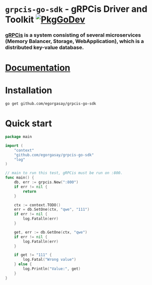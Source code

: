 # `grpcis-go-sdk` - gRPCis Driver and Toolkit [![PkgGoDev](https://pkg.go.dev/badge/golang.org/x/mod)](https://pkg.go.dev/golang.org/x/mod)

### [gRPCis](https://github.com/egorgasay/gRPCis) is a system consisting of several microservices (Memory Balancer, Storage, WebApplication), which is a distributed key-value database.

# [Documentation](https://pkg.go.dev/github.com/egorgasay/grpcis-go-sdk)


# Installation  
```bash
go get github.com/egorgasay/grpcis-go-sdk
```

# Quick start  
```go
package main

import (
	"context"
	"github.com/egorgasay/grpcis-go-sdk"
	"log"
)

// main to run this test, gRPCis must be run on :800.
func main() {
	db, err := grpcis.New(":800")
	if err != nil {
		return
	}

	ctx := context.TODO()
	err = db.SetOne(ctx, "qwe", "111")
	if err != nil {
		log.Fatalln(err)
	}

	get, err := db.GetOne(ctx, "qwe")
	if err != nil {
		log.Fatalln(err)
	}

	if get != "111" {
		log.Fatal("Wrong value")
	} else {
		log.Println("Value:", get)
	}
}
```

